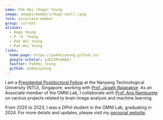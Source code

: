 ```yaml
---
name: Pak Hei (Hugo) Yeung
image: images/members/Hugo-small.jpeg
role: associate-member
group: current
aliases:
  - Hugo Yeung
  - P. H. Yeung
  - Pak Hei Yeung
  - Pak-Hei Yeung
links:
  home-page: https://pakheiyeung.github.io/
  google-scholar: wJD2IMcAAAAJ
  twitter: PakHei_Yeung
  github: pakheiyeung
---
```


I am a [Presidential Postdoctoral Fellow](<https://www.ntu.edu.sg/research/research-careers/presidential-postdoctoral-fellowship-(ppf)>) at the Nanyang Technological University (NTU), Singapore, working with [Prof. Jagath Rajapakse](https://personal.ntu.edu.sg/asjagath/). As an Associate member of the OMNI Lab, I collaborate with [Prof. Ana Namburete](members/ana-namburete.md) on various projects related to brain image analysis and machine learning.

From 2020 to 2023, I was a DPhil student in the OMNI Lab, graduating in 2024. For more details and updates, please visit my [personal website](https://pakheiyeung.github.io/).
